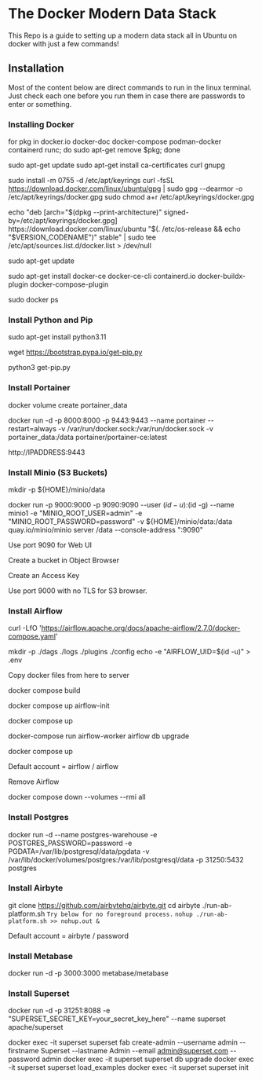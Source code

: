 # The Docker Modern Data Stack

This Repo is a guide to setting up a modern data stack all in Ubuntu on docker with just a few commands!

## Installation

Most of the content below are direct commands to run in the linux terminal. Just check each one before you run them in case there are passwords to enter or something.

### Installing Docker

for pkg in docker.io docker-doc docker-compose podman-docker containerd runc; do sudo apt-get remove $pkg; done

sudo apt-get update sudo apt-get install ca-certificates curl gnupg

sudo install -m 0755 -d /etc/apt/keyrings curl -fsSL https://download.docker.com/linux/ubuntu/gpg | sudo gpg --dearmor -o /etc/apt/keyrings/docker.gpg sudo chmod a+r /etc/apt/keyrings/docker.gpg

echo "deb [arch="$(dpkg --print-architecture)" signed-by=/etc/apt/keyrings/docker.gpg] https://download.docker.com/linux/ubuntu "$(. /etc/os-release && echo "$VERSION_CODENAME")" stable" | sudo tee /etc/apt/sources.list.d/docker.list > /dev/null

sudo apt-get update

sudo apt-get install docker-ce docker-ce-cli containerd.io docker-buildx-plugin docker-compose-plugin

sudo docker ps


### Install Python and Pip

sudo apt-get install python3.11

wget https://bootstrap.pypa.io/get-pip.py

python3 get-pip.py


### Install Portainer

docker volume create portainer_data

docker run -d -p 8000:8000 -p 9443:9443 --name portainer --restart=always -v /var/run/docker.sock:/var/run/docker.sock -v portainer_data:/data portainer/portainer-ce:latest

http://IPADDRESS:9443


### Install Minio (S3 Buckets)

mkdir -p ${HOME}/minio/data

docker run -p 9000:9000 -p 9090:9090 --user $(id -u):$(id -g) --name minio1 -e "MINIO_ROOT_USER=admin" -e "MINIO_ROOT_PASSWORD=password" -v ${HOME}/minio/data:/data quay.io/minio/minio server /data --console-address ":9090"

Use port 9090 for Web UI

Create a bucket in Object Browser

Create an Access Key

Use port 9000 with no TLS for S3 browser.


### Install Airflow

curl -LfO 'https://airflow.apache.org/docs/apache-airflow/2.7.0/docker-compose.yaml'

mkdir -p ./dags ./logs ./plugins ./config echo -e "AIRFLOW_UID=$(id -u)" > .env

Copy docker files from here to server

docker compose build

docker compose up airflow-init

docker compose up

docker-compose run airflow-worker airflow db upgrade

docker compose up

Default account = airflow / airflow

Remove Airflow

docker compose down --volumes --rmi all


### Install Postgres

docker run -d --name postgres-warehouse -e POSTGRES_PASSWORD=password -e PGDATA=/var/lib/postgresql/data/pgdata -v /var/lib/docker/volumes/postgres:/var/lib/postgresql/data -p 31250:5432 postgres


### Install Airbyte

git clone https://github.com/airbytehq/airbyte.git
cd airbyte
./run-ab-platform.sh
`Try below for no foreground process.`
`nohup ./run-ab-platform.sh >> nohup.out &`

Default account = airbyte / password


### Install Metabase

docker run -d -p 3000:3000 metabase/metabase


### Install Superset

docker run -d -p 31251:8088 -e "SUPERSET_SECRET_KEY=your_secret_key_here" --name superset apache/superset

docker exec -it superset superset fab create-admin
    --username admin
    --firstname Superset
    --lastname Admin
    --email admin@superset.com
    --password admin
docker exec -it superset superset db upgrade
docker exec -it superset superset load_examples
docker exec -it superset superset init
